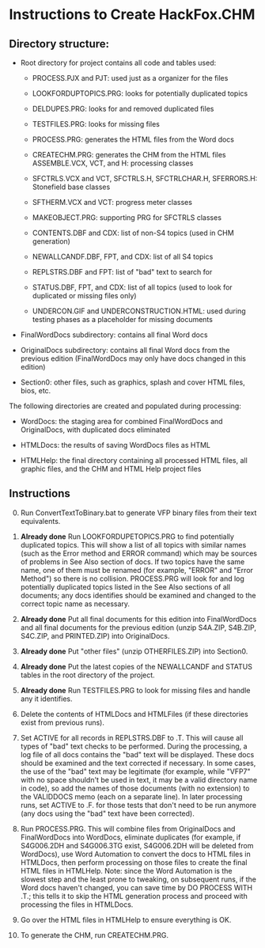 Instructions to Create HackFox.CHM
==================================

Directory structure:
--------------------

- Root directory for project contains all code and tables used:

	- PROCESS.PJX and PJT: used just as a organizer for the files

	- LOOKFORDUPTOPICS.PRG: looks for potentially duplicated topics
	
	- DELDUPES.PRG: looks for and removed duplicated files
	
	- TESTFILES.PRG: looks for missing files
	
	- PROCESS.PRG: generates the HTML files from the Word docs
	
	- CREATECHM.PRG: generates the CHM from the HTML files ASSEMBLE.VCX, VCT, and H: processing classes

	- SFCTRLS.VCX and VCT, SFCTRLS.H, SFCTRLCHAR.H, SFERRORS.H: Stonefield base classes
	
	- SFTHERM.VCX and VCT: progress meter classes
	
	- MAKEOBJECT.PRG: supporting PRG for SFCTRLS classes

	- CONTENTS.DBF and CDX: list of non-S4 topics (used in CHM generation)
	
	- NEWALLCANDF.DBF, FPT, and CDX: list of all S4 topics
	
	- REPLSTRS.DBF and FPT: list of "bad" text to search for
	
	- STATUS.DBF, FPT, and CDX: list of all topics (used to look for duplicated or missing files only)

	- UNDERCON.GIF and UNDERCONSTRUCTION.HTML: used during testing phases as a placeholder for missing documents

- FinalWordDocs subdirectory: contains all final Word docs

- OriginalDocs subdirectory: contains all final Word docs from the previous edition (FinalWordDocs may only have docs changed in this edition)

- Section0: other files, such as graphics, splash and cover HTML files, bios, etc.

The following directories are created and populated during processing:

- WordDocs: the staging area for combined FinalWordDocs and OriginalDocs, with duplicated docs eliminated

- HTMLDocs: the results of saving WordDocs files as HTML

- HTMLHelp: the final directory containing all processed HTML files, all graphic files, and the CHM and HTML Help project files

Instructions
------------

0.	Run ConvertTextToBinary.bat to generate VFP binary files from their text equivalents.

1.	**Already done** Run LOOKFORDUPETOPICS.PRG to find potentially duplicated topics. This will show a list of all topics with similar names (such as the Error method and ERROR command) which may be sources of problems in See Also section of docs. If two topics have the same name, one of them must be renamed (for example, "ERROR" and "Error Method") so there is no collision. PROCESS.PRG will look for and log potentially duplicated topics listed in the See Also sections of all documents; any docs identifies should be examined and changed to the correct topic name as necessary.

2.	**Already done** Put all final documents for this edition into FinalWordDocs and all final documents for the previous edition (unzip S4A.ZIP, S4B.ZIP, S4C.ZIP, and PRINTED.ZIP) into OriginalDocs.
	
3.	**Already done** Put "other files" (unzip OTHERFILES.ZIP) into Section0.

4.	**Already done** Put the latest copies of the NEWALLCANDF and STATUS tables in the root directory of the project.

5.	**Already done** Run TESTFILES.PRG to look for missing files and handle any it identifies.

6.	Delete the contents of HTMLDocs and HTMLFiles (if these directories exist from previous runs).

7.	Set ACTIVE for all records in REPLSTRS.DBF to .T. This will cause all types of "bad" text checks to be performed. During the processing, a log file of all docs contains the "bad" text will be displayed. These docs should be examined and the text corrected if necessary. In some cases, the use of the "bad" text may be legitimate (for example, while "VFP7" with no space shouldn't be used in text, it may be a valid directory name in code), so add the names of those documents (with no extension) to the VALIDDOCS memo (each on a separate line). In later processing runs, set ACTIVE to .F. for those tests that don't need to be run anymore (any docs using the "bad" text have been corrected).

8. Run PROCESS.PRG. This will combine files from OriginalDocs and FinalWordDocs into WordDocs, eliminate duplicates (for example, if S4G006.2DH and S4G006.3TG exist, S4G006.2DH will be deleted from WordDocs), use Word Automation to convert the docs to HTML files in HTMLDocs, then perform processing on those files to create the final HTML files in HTMLHelp. Note: since the Word Automation is the slowest step and the least prone to tweaking, on subsequent runs, if the Word docs haven't changed, you can save time by DO PROCESS WITH .T.; this tells it to skip the HTML generation process and proceed with processing the files in HTMLDocs.

9. Go over the HTML files in HTMLHelp to ensure everything is OK.

10. To generate the CHM, run CREATECHM.PRG.
